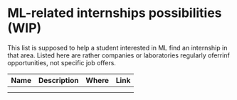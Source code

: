 # ML-related internships possibilities (WIP)

This list is supposed to help a student interested in ML find an internship in that area. Listed here are rather companies or laboratories regularly oferrinf opportunities, not specific job offers. 

| Name | Description | Where | Link |
|------|-------------|-------|------|
|      |             |       |      |
|      |             |       |      |
